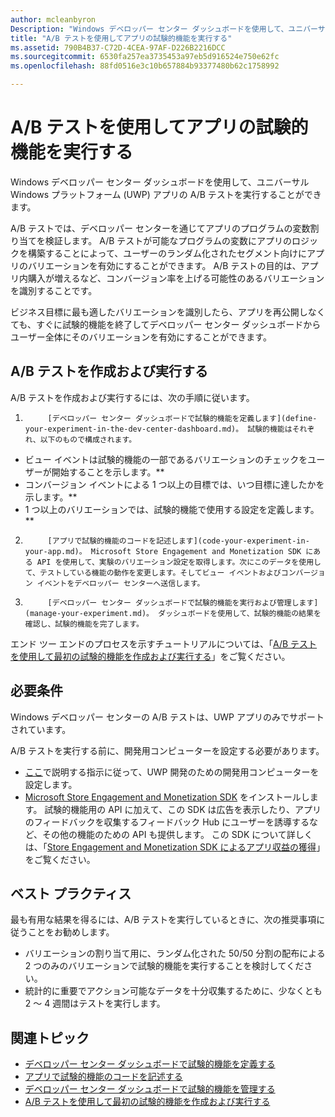 ```yaml
---
author: mcleanbyron
Description: "Windows デベロッパー センター ダッシュボードを使用して、ユニバーサル Windows プラットフォーム (UWP) アプリの A/B テストを実行することができます。"
title: "A/B テストを使用してアプリの試験的機能を実行する"
ms.assetid: 790B4B37-C72D-4CEA-97AF-D226B2216DCC
ms.sourcegitcommit: 6530fa257ea3735453a97eb5d916524e750e62fc
ms.openlocfilehash: 88fd0516e3c10b657884b93377480b62c1758992

---
```


# A/B テストを使用してアプリの試験的機能を実行する

Windows デベロッパー センター ダッシュボードを使用して、ユニバーサル Windows プラットフォーム (UWP) アプリの A/B テストを実行することができます。

A/B テストでは、デベロッパー センターを通じてアプリのプログラムの変数割り当てを検証します。 A/B テストが可能なプログラムの変数にアプリのロジックを構築することによって、ユーザーのランダム化されたセグメント向けにアプリのバリエーションを有効にすることができます。 A/B テストの目的は、アプリ内購入が増えるなど、コンバージョン率を上げる可能性のあるバリエーションを識別することです。

ビジネス目標に最も適したバリエーションを識別したら、アプリを再公開しなくても、すぐに試験的機能を終了してデベロッパー センター ダッシュボードからユーザー全体にそのバリエーションを有効にすることができます。

## A/B テストを作成および実行する

A/B テストを作成および実行するには、次の手順に従います。

1. 
            [デベロッパー センター ダッシュボードで試験的機能を定義します](define-your-experiment-in-the-dev-center-dashboard.md)。 試験的機能はそれぞれ、以下のもので構成されます。
  * ビュー イベントは試験的機能の一部であるバリエーションのチェックをユーザーが開始することを示します。**
  * コンバージョン イベントによる 1 つ以上の目標では、いつ目標に達したかを示します。**
  * 1 つ以上のバリエーションでは、試験的機能で使用する設定を定義します。**
2. 
            [アプリで試験的機能のコードを記述します](code-your-experiment-in-your-app.md)。 Microsoft Store Engagement and Monetization SDK にある API を使用して、実験のバリエーション設定を取得します。次にこのデータを使用して、テストしている機能の動作を変更します。そしてビュー イベントおよびコンバージョン イベントをデベロッパー センターへ送信します。
3. 
            [デベロッパー センター ダッシュボードで試験的機能を実行および管理します](manage-your-experiment.md)。 ダッシュボードを使用して、試験的機能の結果を確認し、試験的機能を完了します。

エンド ツー エンドのプロセスを示すチュートリアルについては、「[A/B テストを使用して最初の試験的機能を作成および実行する](create-and-run-your-first-experiment-with-a-b-testing.md)」をご覧ください。

## 必要条件

Windows デベロッパー センターの A/B テストは、UWP アプリのみでサポートされています。

A/B テストを実行する前に、開発用コンピューターを設定する必要があります。

* [ここ](../get-started/get-set-up.md)で説明する指示に従って、UWP 開発のための開発用コンピューターを設定します。
* [Microsoft Store Engagement and Monetization SDK](http://aka.ms/store-em-sdk) をインストールします。 試験的機能用の API に加えて、この SDK は広告を表示したり、アプリのフィードバックを収集するフィードバック Hub にユーザーを誘導するなど、その他の機能のための API も提供します。 この SDK について詳しくは、「[Store Engagement and Monetization SDK によるアプリ収益の獲得](monetize-your-app-with-the-microsoft-store-engagement-and-monetization-sdk.md)」をご覧ください。

## ベスト プラクティス

最も有用な結果を得るには、A/B テストを実行しているときに、次の推奨事項に従うことをお勧めします。

* バリエーションの割り当て用に、ランダム化された 50/50 分割の配布による 2 つのみのバリエーションで試験的機能を実行することを検討してください。
* 統計的に重要でアクション可能なデータを十分収集するために、少なくとも 2 ～ 4 週間はテストを実行します。

## 関連トピック

* [デベロッパー センター ダッシュボードで試験的機能を定義する](define-your-experiment-in-the-dev-center-dashboard.md)
* [アプリで試験的機能のコードを記述する](code-your-experiment-in-your-app.md)
* [デベロッパー センター ダッシュボードで試験的機能を管理する](manage-your-experiment.md)
* [A/B テストを使用して最初の試験的機能を作成および実行する](create-and-run-your-first-experiment-with-a-b-testing.md)



<!--HONumber=Jun16_HO4-->


